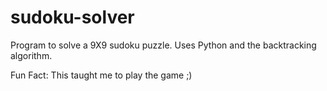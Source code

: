 # sudoku-solver
Program to solve a 9X9 sudoku puzzle. Uses Python and the backtracking algorithm.

Fun Fact: This taught me to play the game ;)
